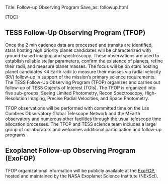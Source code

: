 Title: Follow-up Observing Program
Save_as: followup.html

[TOC]

## TESS Follow-Up Observing Program (TFOP) 
Once the 2 min cadence data are processed and transits are identified, stars hosting high priority planet candidates will be characterized with ground-based imaging and spectroscopy. These observations are used to establish reliable stellar parameters, confirm the existence of planets, refine their radii, and measure planet masses. The focus will be on stars hosting planet candidates <4 Earth radii to measure their masses via radial velocity (RV) follow-up in support of the mission’s primary science requirements. The TESS Follow-Up Observing Program (TFOP) organizes and carries out follow-up of TESS Objects of Interest (TOIs). The TFOP is organized into five sub-groups: Seeing Limited Photometry, Recon Spectroscopy, High-Resolution Imaging, Precise Radial Velocities, and Space Photometry.

TFOP observations will be performed with committed time on the Las Cumbres Observatory Global Telescope Network and the MEarth observatory and numerous other facilities through the usual telescope time allocation processes. The TFOP and TESS science team includes a large group of collaborators and welcomes additional participation and follow-up programs. 

## Exoplanet Follow-up Observing Program (ExoFOP)
TFOP organizational information will be publicly available at the [ExoFOP](https://exofop.ipac.caltech.edu/), hosted and maintained by the NASA Exoplanet Science Institute (NExScI).

## 

